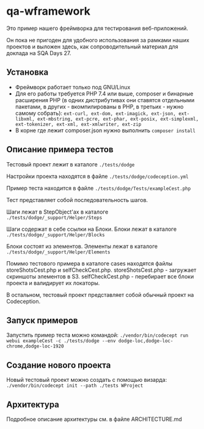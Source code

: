 # qa-wframework

Это пример нашего фреймворка для тестирования веб-приложений.

Он пока не пригоден для удобного использования за рамками наших проектов и выложен здесь, как сопроводительный материал для доклада на SQA Days 27.

## Установка

* Фреймворк работает только под GNU/Linux
* Для его работы требуется PHP 7.4 или выше, composer и бинарные расширения PHP (в одних дистрибутивах они ставятся отдельными пакетами, в других - вкомпилированы в PHP, в третьих - нужно самому собрать): `ext-curl, ext-dom, ext-imagick, ext-json, ext-libxml, ext-mbstring, ext-pcre, ext-phar, ext-posix, ext-simplexml, ext-tokenizer, ext-xml, ext-xmlwriter, ext-zip`
* В корне где лежит composer.json нужно выполнить `composer install`

## Описание примера тестов

Тестовый проект лежит в каталоге `./tests/dodge`

Настройки проекта находятся в файле `./tests/dodge/codeception.yml`

Пример теста находится в файле `./tests/dodge/Tests/exampleCest.php`

Тест представляет собой последовательность шагов.

Шаги лежат в StepObject'ах в каталоге `./tests/dodge/_support/Helper/Steps`

Шаги содержат в себе ссылки на Блоки. Блоки лежат в каталоге `./tests/dodge/_support/Helper/Blocks`

Блоки состоят из элементов. Элементы лежат в каталоге `./tests/dodge/_support/Helper/Elements`

Помимо тестового примера в каталоге cases находятся файлы storeShotsCest.php и selfCheckCest.php. storeShotsCest.php - загружает скриншоты элементов в S3. selfCheckCest.php - перебирает все блоки проекта и валидирует их локаторы.

В остальном, тестовый проект представляет собой обычный проект на Codeception.


## Запуск примеров

Запустить пример теста можно командой: `./vendor/bin/codecept run webui exampleCest -c ./tests/dodge --env dodge-loc,dodge-loc-chrome,dodge-loc-1920`

## Создание нового проекта

Новый тестовый проект можно создать с помощью визарда: `./vendor/bin/codecept init --path ./tests WProject`

## Архитектура

Подробное описание архитектуры см. в файле ARCHITECTURE.md
